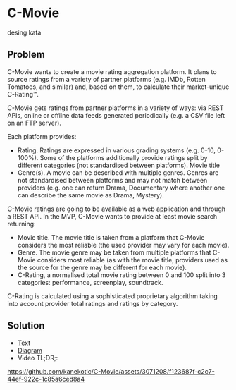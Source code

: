 # C-Movie

desing kata

## Problem
C-Movie wants to create a movie rating aggregation platform. It plans to source ratings from a variety of partner platforms (e.g. IMDb, Rotten Tomatoes, and similar) and, based on them, to calculate their market-unique C-Rating™.

C-Movie gets ratings from partner platforms in a variety of ways: via REST APIs, online or offline data feeds generated periodically (e.g. a CSV file left on an FTP server).

Each platform provides:
- Rating. Ratings are expressed in various grading systems (e.g. 0-10, 0-100%). Some of the platforms additionally provide ratings split by different categories (not standardised between platforms). 
Movie title
- Genre(s). A movie can be described with multiple genres. Genres are not standardised between platforms and may not match between providers (e.g. one can return Drama, Documentary where another one can describe the same movie as Drama, Mystery).


C-Movie ratings are going to be available as a web application and through a REST API. In the MVP, C-Movie wants to provide at least movie search returning:

- Movie title. The movie title is taken from a platform that C-Movie considers the most reliable (the used provider may vary for each movie).
- Genre. The movie genre may be taken from multiple platforms that C-Movie considers most reliable (as with the movie title, providers used as the source for the genre may be different for each movie).
- C-Rating, a normalised total movie rating between 0 and 100 split into 3 categories: performance, screenplay, soundtrack.


C-Rating is calculated using a sophisticated proprietary algorithm taking into account provider total ratings and ratings by category.

## Solution

- [Text](./solution.md)
- [Diagram](https://excalidraw.com/#json=MN42XnDyBh8kBJoctww1L,aoJcus8GY3SUP94axCQ_bQ)
- Video TL;DR;:

https://github.com/kanekotic/C-Movie/assets/3071208/f123687f-c2c7-44ef-922c-1c85a6ced8a4


